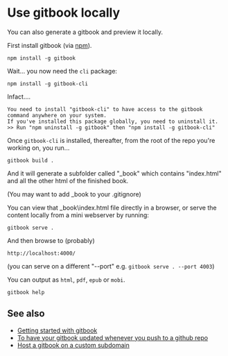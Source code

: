 ﻿# Use gitbook locally

You can also generate a gitbook and preview it locally.

First install gitbook (via [npm](../npm/01_summary.md)).

	npm install -g gitbook

Wait... you now need the `cli` package:

	npm install -g gitbook-cli

Infact....

	You need to install "gitbook-cli" to have access to the gitbook command anywhere on your system.
	If you've installed this package globally, you need to uninstall it.
	>> Run "npm uninstall -g gitbook" then "npm install -g gitbook-cli"

Once `gitbook-cli` is installed, thereafter, from the root of the repo you're working on, you run...

	gitbook build .

And it will generate a subfolder called "_book" which contains "index.html" and all the other html of the finished book.

(You may want to add _book to your .gitignore)

You can view that _book\index.html file directly in a browser, or serve the content locally from a mini webserver by running:

	gitbook serve .

And then browse to (probably)

	http://localhost:4000/

(you can serve on a different "--port" e.g. `gitbook serve . --port 4003`)

You can output as `html`, `pdf`, `epub` or `mobi`.

	gitbook help

## See also

- [Getting started with gitbook](getting_started_with_gitbook.md)
- [To have your gitbook updated whenever you push to a github repo](web_hooks.md)
- [Host a gitbook on a custom subdomain](host_on_custom_subdomain.md)